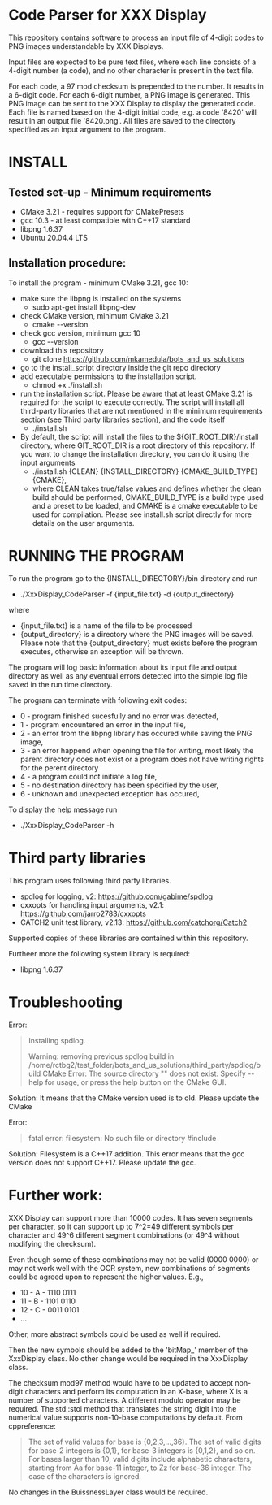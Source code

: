 # Code Parser for XXX Display 

This repository contains software to process an input file of 4-digit codes to PNG images understandable by XXX Displays.

Input files are expected to be pure text files, where each line consists of a 4-digit number (a code), and no other character is present in the text file.

For each code, a 97 mod checksum is prepended to the number. It results in a 6-digit code. For each 6-digit number, a PNG image is generated. This PNG image can be sent to the XXX Display to display the generated code. Each file is named based on the 4-digit initial code, e.g. a code '8420' will result in an output file '8420.png'. All files are saved to the directory specified as an input argument to the program.


# INSTALL

## Tested set-up - Minimum requirements

* CMake 3.21 - requires support for CMakePresets
* gcc 10.3 - at least compatible with C++17 standard
* libpng 1.6.37
* Ubuntu 20.04.4 LTS

## Installation procedure:

To install the program - minimum CMake 3.21, gcc 10:

* make sure the libpng is installed on the systems
  * sudo apt-get install libpng-dev
* check CMake version, minimum CMake 3.21
  * cmake --version 
* check gcc version, minimum gcc 10
  * gcc --version 
* download this repository
  * git clone https://github.com/mkamedula/bots_and_us_solutions
* go to the install_script directory inside the git repo directory
* add executable permissions to the installation script.
  * chmod +x ./install.sh
* run the installation script. Please be aware that at least CMake 3.21 is required for the script to execute correctly. The script will install all third-party libraries that are not mentioned in the minimum requirements section (see Third party libraries section), and the code itself
  * ./install.sh
* By default, the script will install the files to the ${GIT_ROOT_DIR}/install directory, where GIT_ROOT_DIR is a root directory of this repository. If you want to change the installation directory, you can do it using the input arguments
  * ./install.sh {CLEAN} {INSTALL_DIRECTORY} {CMAKE_BUILD_TYPE} {CMAKE}, 
  * where CLEAN takes true/false values and defines whether the clean build should be performed, CMAKE_BUILD_TYPE is a build type used and a preset to be loaded, and CMAKE is a cmake executable to be used for compilation. Please see install.sh script directly for more details on the user arguments.

# RUNNING THE PROGRAM

To run the program go to the {INSTALL_DIRECTORY}/bin directory and run
* ./XxxDisplay_CodeParser -f {input_file.txt} -d {output_directory}

where 

* {input_file.txt} is a name of the file to be processed
* {output_directory} is a directory where the PNG images will be saved. Please note that the {output_directory} must exists before the program executes, 
otherwise an exception will be thrown.

The program will log basic information about its input file and output directory as well as any eventual errors detected into the simple log file saved in the run time directory.

The program can terminate with following exit codes:
   - 0 - program finished sucesfully and no error was detected,
   - 1 - program encountered an error in the input file,
   - 2 - an error from the libpng library has occured while saving the PNG image,
   - 3 - an error happend when opening the file for writing, most likely the parent directory does not exist or a program does not have writing rights for the perent directory 
   - 4 - a program could not initiate a log file,
   - 5 - no destination directory has been specified by the user,
   - 6 - unknown and unexpected exception has occured,

To display the help message run
* ./XxxDisplay_CodeParser -h

# Third party libraries
This program uses following third party libraries.

* spdlog for logging, v2: https://github.com/gabime/spdlog
* cxxopts for handling input arguments, v2.1: https://github.com/jarro2783/cxxopts
* CATCH2 unit test library, v2.13: https://github.com/catchorg/Catch2

Supported copies of these libraries are contained within this repository. 

Furtheer more the following system library is required:
* libpng 1.6.37

# Troubleshooting

Error:

> Installing spdlog.
>
> Warning: removing previous spdlog build in /home/rctbg2/test_folder/bots_and_us_solutions/third_party/spdlog/build
> CMake Error: The source directory "" does not exist.
> Specify --help for usage, or press the help button on the CMake GUI.<cite>

Solution:
It means that the CMake version used is to old. Please update the CMake

Error: 
> fatal error: filesystem: No such file or directory
> #include <filesystem>

Solution:
Filesystem is a C++17 addition. This error means that the gcc version does not support C++17. Please update the gcc.
 
# Further work:
 
XXX Display can support more than 10000 codes. It has seven segments per character, so it can support up to 7^2=49 different symbols per character and 49^6 different segment combinations (or 49^4 without modifying the checksum).
 
Even though some of these combinations may not be valid (0000 0000) or may not work well with the OCR system, new combinations of segments could be agreed upon to represent the higher values. E.g.,
 * 10 - A - 1110 0111
 * 11 - B - 1101 0110
 * 12 - C - 0011 0101
 * ...
 
Other, more abstract symbols could be used as well if required.
 
Then the new symbols should be added to the 'bitMap_' member of the XxxDisplay class. No other change would be required in the XxxDisplay class.
 
The checksum mod97 method would have to be updated to accept non-digit characters and perform its computation in an X-base, where X is a number of supported characters. A different modulo operator may be required. The std::stoi method that translates the string digit into the numerical value supports non-10-base computations by default. From cppreference:
 
 > The set of valid values for base is {0,2,3,...,36}. The set of valid digits for base-2 integers is {0,1}, for base-3 integers is {0,1,2}, and so on. For bases larger than 10, valid digits include alphabetic characters, starting from Aa for base-11 integer, to Zz for base-36 integer. The case of the characters is ignored. 
 
 No changes in the BuissnessLayer class would be required.
 
 

 
